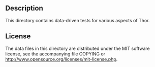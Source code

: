 Description
------------

This directory contains data-driven tests for various aspects of Thor.

License
--------

The data files in this directory are distributed under the MIT software
license, see the accompanying file COPYING or
http://www.opensource.org/licenses/mit-license.php.

